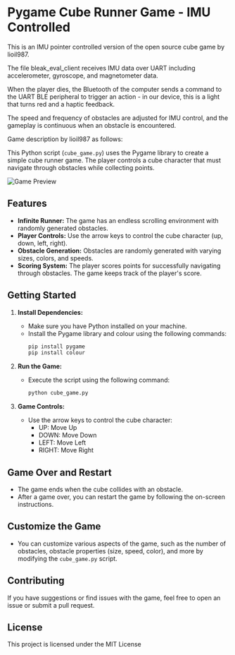 # Pygame Cube Runner Game - IMU Controlled

This is an IMU pointer controlled version of the open source cube game by lioil987.

The file bleak_eval_client receives IMU data over UART including accelerometer, gyroscope, and magnetometer data.

When the player dies, the Bluetooth of the computer sends a command to the UART BLE peripheral to trigger an action - in our device, this is a light that turns red and a haptic feedback.

The speed and frequency of obstacles are adjusted for IMU control, and the gameplay is continuous when an obstacle is encountered.

Game description by lioil987 as follows:

This Python script (`cube_game.py`) uses the Pygame library to create a simple cube runner game. The player controls a cube character that must navigate through obstacles while collecting points.

![Game Preview](preview/demo.gif)

## Features

- **Infinite Runner:** The game has an endless scrolling environment with randomly generated obstacles.
- **Player Controls:** Use the arrow keys to control the cube character (up, down, left, right).
- **Obstacle Generation:** Obstacles are randomly generated with varying sizes, colors, and speeds.
- **Scoring System:** The player scores points for successfully navigating through obstacles. The game keeps track of the player's score.

## Getting Started

1. **Install Dependencies:**
   - Make sure you have Python installed on your machine.
   - Install the Pygame library and colour using the following commands:
     ```bash
     pip install pygame
     pip install colour
     ```

2. **Run the Game:**
   - Execute the script using the following command:
     ```bash
     python cube_game.py
     ```

3. **Game Controls:**
   - Use the arrow keys to control the cube character:
     - UP: Move Up
     - DOWN: Move Down
     - LEFT: Move Left
     - RIGHT: Move Right

## Game Over and Restart

- The game ends when the cube collides with an obstacle.
- After a game over, you can restart the game by following the on-screen instructions.

## Customize the Game

- You can customize various aspects of the game, such as the number of obstacles, obstacle properties (size, speed, color), and more by modifying the `cube_game.py` script.


## Contributing

If you have suggestions or find issues with the game, feel free to open an issue or submit a pull request.

## License

This project is licensed under the MIT License
